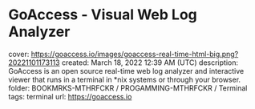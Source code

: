 # GoAccess - Visual Web Log Analyzer

cover: https://goaccess.io/images/goaccess-real-time-html-big.png?20221101173113
created: March 18, 2022 12:39 AM (UTC)
description: GoAccess is an open source real-time web log analyzer and interactive viewer that runs in a terminal in *nix systems or through your browser.
folder: BOOKMRKS-MTHRFCKR / PROGAMMING-MTHRFCKR / Terminal
tags: terminal
url: https://goaccess.io